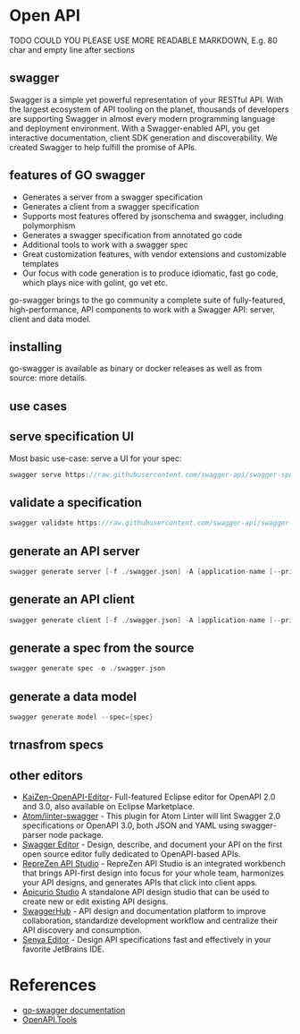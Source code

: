 # Open API

TODO COULD YOU PLEASE USE MORE READABLE MARKDOWN, E.g. 80 char and
empty line after sections

## swagger
Swagger is a simple yet powerful representation of your RESTful API.
With the largest ecosystem of API tooling on the planet, thousands of developers are supporting Swagger in almost every modern programming language and deployment environment.
With a Swagger-enabled API, you get interactive documentation, client SDK generation and discoverability. We created Swagger to help fulfill the promise of APIs.
## features of GO swagger 
* Generates a server from a swagger specification
* Generates a client from a swagger specification
* Supports most features offered by jsonschema and swagger, including polymorphism
* Generates a swagger specification from annotated go code
* Additional tools to work with a swagger spec
* Great customization features, with vendor extensions and customizable templates
* Our focus with code generation is to produce idiomatic, fast go code, which plays nice with golint, go vet etc.

go-swagger brings to the go community a complete suite of fully-featured, high-performance, API components to work with a Swagger API: server, client and data model.

## installing 
go-swagger is available as binary or docker releases as well as from source: more details.
## use cases 
## serve specification UI 
Most basic use-case: serve a UI for your spec:
```go
swagger serve https://raw.githubusercontent.com/swagger-api/swagger-spec/master/examples/v2.0/json/petstore-expanded.json
```
## validate a specification 
```go
swagger validate https://raw.githubusercontent.com/swagger-api/swagger-spec/master/examples/v2.0/json/petstore-expanded.json
```
## generate an API server 
```go
swagger generate server [-f ./swagger.json] -A [application-name [--principal [principal-name]]
```
## generate an API client 
```go
swagger generate client [-f ./swagger.json] -A [application-name [--principal [principal-name]]
```
## generate a spec from the source
```go
swagger generate spec -o ./swagger.json
```
## generate a data model
```go
swagger generate model --spec={spec}
```
## trnasfrom specs 




## other editors 

* [KaiZen-OpenAPI-Editor](https://github.com/RepreZen/KaiZen-OpenAPI-Editor)- Full-featured Eclipse editor for OpenAPI 2.0 and 3.0, also available on Eclipse Marketplace.
* [Atom/linter-swagger](https://atom.io/packages/linter-swagger) - This plugin for Atom Linter will lint Swagger 2.0 specifications or OpenAPI 3.0, both JSON and YAML using swagger-parser node package.
* [Swagger Editor](https://github.com/swagger-api/swagger-editor) - Design, describe, and document your API on the first open source editor fully dedicated to OpenAPI-based APIs.
* [RepreZen API Studio](https://www.reprezen.com/) - RepreZen API Studio is an integrated workbench that brings API-first design into focus for your whole team, harmonizes your API designs, and generates APIs that click into client apps.
* [Apicurio Studio](http://www.apicur.io/) A standalone API design studio that can be used to create new or edit existing API designs.
* [SwaggerHub](https://swagger.io/tools/swaggerhub/) - API design and documentation platform to improve collaboration, standardize development workflow and centralize their API discovery and consumption.
* [Senya Editor](https://senya.io/) - Design API specifications fast and effectively​ in your favorite JetBrains IDE.

# References

* [go-swagger documentation](https://goswagger.io/)
* [OpenAPI.Tools](http://openapi.tools)
